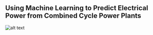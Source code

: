 ##  Using Machine Learning to Predict Electrical Power from Combined Cycle Power Plants 

![alt text](<data/Screenshot 2024-11-08 at 6.58.57 PM.png>)
